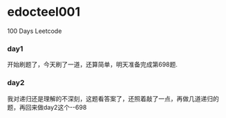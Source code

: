 # edocteel001
100 Days Leetcode
### day1
开始刷题了，今天刷了一道，还算简单，明天准备完成第698题.
### day2
我对递归还是理解的不深刻，这题看答案了，还照着敲了一点，再做几道递归的题，再回来做day2这个--698